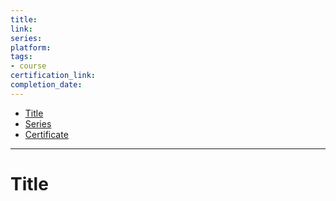 ```yaml
---
title: 
link: 
series: 
platform: 
tags:
- course
certification_link: 
completion_date: 
---
```


- [Title]()
- [Series]()
- [Certificate]()

---

# Title
